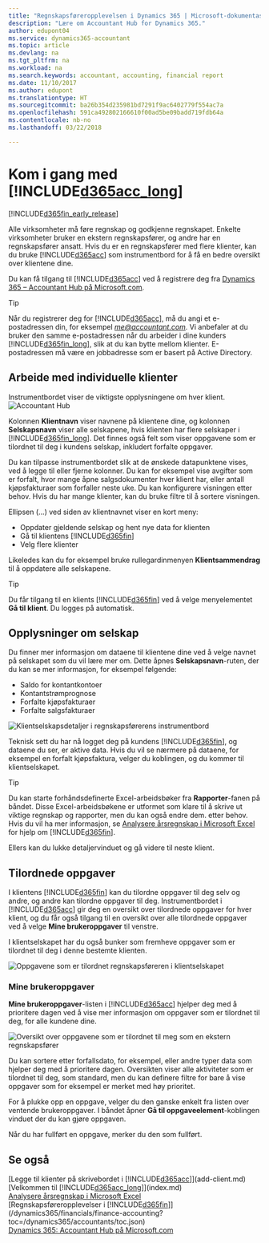 ```yaml
---
title: "Regnskapsføreropplevelsen i Dynamics 365 | Microsoft-dokumentasjon"
description: "Lære om Accountant Hub for Dynamics 365."
author: edupont04
ms.service: dynamics365-accountant
ms.topic: article
ms.devlang: na
ms.tgt_pltfrm: na
ms.workload: na
ms.search.keywords: accountant, accounting, financial report
ms.date: 11/10/2017
ms.author: edupont
ms.translationtype: HT
ms.sourcegitcommit: ba26b354d235981bd7291f9ac6402779f554ac7a
ms.openlocfilehash: 591ca492802166610f00ad5be09badd719fdb64a
ms.contentlocale: nb-no
ms.lasthandoff: 03/22/2018

---
```

# <a name="get-started-with-included365acclongincludesd365acclongmdmd"></a>Kom i gang med [!INCLUDE[d365acc_long](includes/d365acc_long_md.md)]
[!INCLUDE[d365fin_early_release](includes/d365fin_early_release.md.md)]

Alle virksomheter må føre regnskap og godkjenne regnskapet. Enkelte virksomheter bruker en ekstern regnskapsfører, og andre har en regnskapsfører ansatt. Hvis du er en regnskapsfører med flere klienter, kan du bruke [!INCLUDE[d365acc](includes/d365acc_md.md)] som instrumentbord for å få en bedre oversikt over klientene dine.  

Du kan få tilgang til [!INCLUDE[d365acc](includes/d365acc_md.md)] ved å registrere deg fra [Dynamics 365 – Accountant Hub på Microsoft.com](https://www.microsoft.com/en-us/dynamics365/financial-insights-for-accountants).  

> [!TIP]  
>  Når du registrerer deg for [!INCLUDE[d365acc](includes/d365acc_md.md)], må du angi et e-postadressen din, for eksempel *me@accountant.com*. Vi anbefaler at du bruker den samme e-postadressen når du arbeider i dine kunders [!INCLUDE[d365fin_long](includes/d365fin_long_md.md)], slik at du kan bytte mellom klienter. E-postadressen må være en jobbadresse som er basert på Active Directory.

## <a name="working-with-individual-clients"></a>Arbeide med individuelle klienter
Instrumentbordet viser de viktigste opplysningene om hver klient.  
![Accountant Hub](./media/accountant-get-started/accountant-dashboard-tasks.png)

Kolonnen **Klientnavn** viser navnene på klientene dine, og kolonnen **Selskapsnavn** viser alle selskapene, hvis klienten har flere selskaper i [!INCLUDE[d365fin_long](includes/d365fin_long_md.md)]. Det finnes også felt som viser oppgavene som er tilordnet til deg i kundens selskap, inkludert forfalte oppgaver.  

Du kan tilpasse instrumentbordet slik at de ønskede datapunktene vises, ved å legge til eller fjerne kolonner. Du kan for eksempel vise avgifter som er forfalt, hvor mange åpne salgsdokumenter hver klient har, eller antall kjøpsfakturaer som forfaller neste uke. Du kan konfigurere visningen etter behov. Hvis du har mange klienter, kan du bruke filtre til å sortere visningen.  

Ellipsen (...) ved siden av klientnavnet viser en kort meny:

-   Oppdater gjeldende selskap og hent nye data for klienten  
-   Gå til klientens [!INCLUDE[d365fin](includes/d365fin_md.md)]  
-   Velg flere klienter  

Likeledes kan du for eksempel bruke rullegardinmenyen **Klientsammendrag** til å oppdatere alle selskapene.  

> [!TIP]  
>  Du får tilgang til en klients [!INCLUDE[d365fin](includes/d365fin_md.md)] ved å velge menyelementet **Gå til klient**. Du logges på automatisk.

## <a name="company-details"></a>Opplysninger om selskap
Du finner mer informasjon om dataene til klientene dine ved å velge navnet på selskapet som du vil lære mer om. Dette åpnes **Selskapsnavn**-ruten, der du kan se mer informasjon, for eksempel følgende:  

* Saldo for kontantkontoer  
* Kontantstrømprognose  
* Forfalte kjøpsfakturaer  
* Forfalte salgsfakturaer  

![Klientselskapsdetaljer i regnskapsførerens instrumentbord](./media/accountant-get-started/accountant-company-details.png)

Teknisk sett du har nå logget deg på kundens [!INCLUDE[d365fin](includes/d365fin_md.md)], og dataene du ser, er aktive data. Hvis du vil se nærmere på dataene, for eksempel en forfalt kjøpsfaktura, velger du koblingen, og du kommer til klientselskapet.  

> [!TIP]  
>  Du kan starte forhåndsdefinerte Excel-arbeidsbøker fra **Rapporter**-fanen på båndet. Disse Excel-arbeidsbøkene er utformet som klare til å skrive ut viktige regnskap og rapporter, men du kan også endre dem. etter behov. Hvis du vil ha mer informasjon, se [Analysere årsregnskap i Microsoft Excel](/dynamics365/financials/finance-analyze-excel?toc=/dynamics365/accountants/toc.json) for hjelp om [!INCLUDE[d365fin](includes/d365fin_md.md)].  

Ellers kan du lukke detaljervinduet og gå videre til neste klient.  

## <a name="assigned-tasks"></a>Tilordnede oppgaver
I klientens [!INCLUDE[d365fin](includes/d365fin_md.md)] kan du tilordne oppgaver til deg selv og andre, og andre kan tilordne oppgaver til deg. Instrumentbordet i [!INCLUDE[d365acc](includes/d365acc_md.md)] gir deg en oversikt over tilordnede oppgaver for hver klient, og du får også tilgang til en oversikt over alle tilordnede oppgaver ved å velge **Mine brukeroppgaver** til venstre.  

I klientselskapet har du også bunker som fremheve oppgaver som er tilordnet til deg i denne bestemte klienten.

![Oppgavene som er tilordnet regnskapsføreren i klientselskapet](./media/accountant-get-started/accountant-company-details-tasks.png)

### <a name="my-user-tasks"></a>Mine brukeroppgaver
**Mine brukeroppgaver**-listen i [!INCLUDE[d365acc](includes/d365acc_md.md)] hjelper deg med å prioritere dagen ved å vise mer informasjon om oppgaver som er tilordnet til deg, for alle kundene dine.  

![Oversikt over oppgavene som er tilordnet til meg som en ekstern regnskapsfører](./media/accountant-get-started/accountant-tasklist.png)

Du kan sortere etter forfallsdato, for eksempel, eller andre typer data som hjelper deg med å prioritere dagen. Oversikten viser alle aktiviteter som er tilordnet til deg, som standard, men du kan definere filtre for bare å vise oppgaver som for eksempel er merket med høy prioritet.

For å plukke opp en oppgave, velger du den ganske enkelt fra listen over ventende brukeroppgaver. I båndet åpner **Gå til oppgaveelement**-koblingen vinduet der du kan gjøre oppgaven.  

Når du har fullført en oppgave, merker du den som fullført.  

## <a name="see-also"></a>Se også
[Legge til klienter på skrivebordet i [!INCLUDE[d365acc](includes/d365acc_md.md)]](add-client.md)  
[Velkommen til [!INCLUDE[d365acc_long](includes/d365acc_long_md.md)]](index.md)  
[Analysere årsregnskap i Microsoft Excel](/dynamics365/financials/finance-analyze-excel?toc=/dynamics365/accountants/toc.json)   
[Regnskapsføreropplevelser i [!INCLUDE[d365fin](includes/d365fin_md.md)]](/dynamics365/financials/finance-accounting?toc=/dynamics365/accountants/toc.json)  
[Dynamics 365: Accountant Hub på Microsoft.com](https://www.microsoft.com/en-us/dynamics365/financial-insights-for-accountants)  

